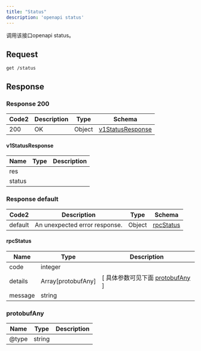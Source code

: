 ```yaml
---
title: "Status"
description: 'openapi status'
---
```

调用该接口openapi status。

## Request

```
get /status
```

## Response

### Response  200 
| Code2 | Description | Type | Schema |
| ---- | ----------- | ------ | ------ |
| 200 | OK | Object | [v1StatusResponse](#v1StatusResponse) |

#### v1StatusResponse

| Name | Type | Description | 
| ---- | ---- | ----------- |     
| res |  |  |      
| status |  |  |   



### Response  default 
| Code2 | Description | Type | Schema |
| ---- | ----------- | ------ | ------ |
| default | An unexpected error response. | Object | [rpcStatus](#rpcStatus) |

#### rpcStatus

| Name | Type | Description | 
| ---- | ---- | ----------- |     
| code | integer |  |          
| details | Array[protobufAny] |  [ 具体参数可见下面 [protobufAny](#protobufAny) ] |       
| message | string |  |   

### protobufAny
| Name | Type | Description | 
| ---- | ---- | ----------- |     
| @type | string |  |   



